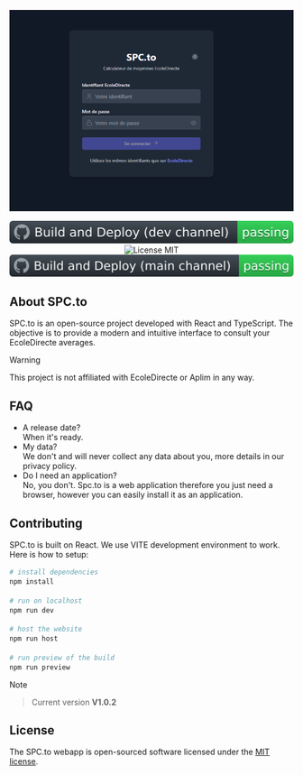 <p align="center"><a href="https://spcto.netlify.app/" target="_blank"><img src="https://github.com/Lluciocc/spc.to/blob/main/img/1.PNG" width="800" alt="Ecole Directe Plus logo"></a></p>
<p align="center">
<img src="https://github.com/Lluciocc/spc.to/blob/main/img/badge_1.svg" alt="Build Status (dev-channel)">
<img alt="License MIT" src="https://img.shields.io/badge/license-MIT-green">
<img src="https://github.com/Lluciocc/spc.to/blob/main/img/badge.svg" alt="Build Status (dev-channel)">
</p>

## About SPC.to

SPC.to is an open-source project developed with React and TypeScript. The objective is to provide a modern and intuitive interface to consult your EcoleDirecte averages.

> [!warning]
> This project is not affiliated with EcoleDirecte or Aplim in any way.

## FAQ

- A release date?<br>When it's ready.
- My data?<br>We don't and will never collect any data about you, more details in our privacy policy.
- Do I need an application?<br>No, you don't. Spc.to is a web application therefore you just need a browser, however you can easily install it as an application.

## Contributing

SPC.to is built on React. We use VITE development environment to work. Here is how to setup:

```bash
# install dependencies
npm install

# run on localhost
npm run dev

# host the website
npm run host

# run preview of the build
npm run preview
```

> [!NOTE] 
>> Current version
> __V1.0.2__
> 

## License

The SPC.to webapp is open-sourced software licensed under the [MIT license](https://opensource.org/licenses/MIT).
